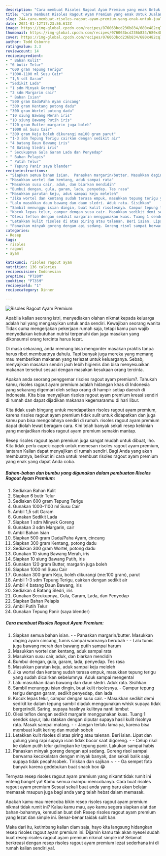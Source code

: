 ```yaml
---
description: "Cara membuat Risoles Ragout Ayam Premium yang enak Untuk Jualan"
title: "Cara membuat Risoles Ragout Ayam Premium yang enak Untuk Jualan"
slug: 244-cara-membuat-risoles-ragout-ayam-premium-yang-enak-untuk-jualan
date: 2021-01-12T17:23:56.612Z
image: https://img-global.cpcdn.com/recipes/076063bcd236b834/680x482cq70/risoles-ragout-ayam-premium-foto-resep-utama.jpg
thumbnail: https://img-global.cpcdn.com/recipes/076063bcd236b834/680x482cq70/risoles-ragout-ayam-premium-foto-resep-utama.jpg
cover: https://img-global.cpcdn.com/recipes/076063bcd236b834/680x482cq70/risoles-ragout-ayam-premium-foto-resep-utama.jpg
author: Todd Osborne
ratingvalue: 3.3
reviewcount: 14
recipeingredient:
- " Bahan Kulit"
- "6 butir Telur"
- "600 gram Tepung Terigu"
- "1000-1100 ml Susu Cair"
- "1,5 sdt Garam"
- "Sedikit Lada"
- "1 sdm Minyak Goreng"
- "3 sdm Margarin cair"
- " Bahan Isian"
- "500 gram DadaPaha Ayam cincang"
- "300 gram Kentang potong dadu"
- "300 gram Wortel potong dadu"
- "10 siung Bawang Merah iris"
- "10 siung Bawang Putih iris"
- "120 gram Butter margarin juga boleh"
- "1000 ml Susu Cair"
- "300 gram Keju boleh dikurangi me100 gram parut"
- "1-3 sdm Tepung Terigu cairkan dengan sedikit air"
- "4 batang Daun Bawang iris"
- "4 Batang Sledri iris"
- " Secukupnya Gula Garam Lada dan Penyedap"
- " Bahan Pelapis"
- " Putih Telur"
- " Tepung Panir saya blender"
recipeinstructions:
- "Siapkan semua bahan isian.  Panaskan margarin/butter. Masukkan daging ayam cincang, tumis sampai warnanya berubah  Lalu tumis juga bawang merah dan bawang putih sampai harum"
- "Masukkan wortel dan kentang, aduk sampai rata"
- "Masukkan susu cair, aduk, dan biarkan mendidih"
- "Bumbui dengan, gula, garam, lada, penyedap. Tes rasa"
- "Masukkan parutan keju, aduk sampai keju meleleh"
- "Jika wortel dan kentang sudah terasa empuk, masukkan tepung terigu yang sudah dicairkan sebelumnya. Aduk sampai mengental"
- "Lalu masukkan daun bawang dan daun sledri. Aduk rata. Sisihkan"
- "Sambil menunggu isian dingin, buat kulit risolesnya. Campur tepung terigu dengan garam, sedikit penyedap, dan lada"
- "Kocok lepas telur, campur dengan susu cair. Masukkan sedikit demi sedikit ke dalam tepung sambil diaduk menggunakan whisk supaya tidak bergerindil. Saring, supaya hasilnya kulitnya nanti lembut"
- "Olesi teflon dengan sedikit margarin menggunakan kuas. Tuang 1 sendok sayur, lalu ratakan dengan diputar supaya hasil kulit risolnya rata. Masak sampai matang.  Jangan terlalu lama ya, karena bisa membuat kulit kering dan mudah sobek"
- "Letakkan kulit risoles di atas piring atau talenan. Beri isian. Lipat dan gulung yang rapi supaya isian tidak bocor saat digoreng.   Celup risol ke dalam putih telur gulingkan ke tepung panir. Lakukan sampai habis"
- "Panaskan minyak goreng dengan api sedang. Goreng risol sampai berwarna kecokelatan dengan minyak banyak, dan sekali balik saja, supaya tidak pecah/sobek. Tiriskan dan sajikan ~  Ga sempet foto banyak karena gedebukan buat snack box 😂"
categories:
- Resep
tags:
- risoles
- ragout
- ayam

katakunci: risoles ragout ayam 
nutrition: 136 calories
recipecuisine: Indonesian
preptime: "PT20M"
cooktime: "PT35M"
recipeyield: "1"
recipecategory: Dinner

---
```



![Risoles Ragout Ayam Premium](https://img-global.cpcdn.com/recipes/076063bcd236b834/680x482cq70/risoles-ragout-ayam-premium-foto-resep-utama.jpg)

Apabila kalian seorang istri, menyediakan olahan nikmat kepada keluarga adalah hal yang mengasyikan untuk anda sendiri. Kewajiban seorang  wanita Tidak cuma mengerjakan pekerjaan rumah saja, tetapi kamu pun wajib menyediakan kebutuhan nutrisi terpenuhi dan juga masakan yang dikonsumsi orang tercinta harus lezat.

Di masa  sekarang, anda memang bisa mengorder masakan praktis tanpa harus ribet membuatnya dahulu. Tapi banyak juga mereka yang memang mau memberikan makanan yang terlezat untuk keluarganya. Sebab, menyajikan masakan sendiri jauh lebih higienis dan bisa menyesuaikan makanan tersebut sesuai dengan masakan kesukaan orang tercinta. 



Apakah anda seorang penggemar risoles ragout ayam premium?. Tahukah kamu, risoles ragout ayam premium adalah hidangan khas di Indonesia yang sekarang digemari oleh setiap orang di hampir setiap daerah di Indonesia. Kita bisa menyajikan risoles ragout ayam premium kreasi sendiri di rumah dan dapat dijadikan makanan kegemaranmu di hari libur.

Kita tidak usah bingung untuk mendapatkan risoles ragout ayam premium, karena risoles ragout ayam premium tidak sulit untuk didapatkan dan juga kamu pun bisa mengolahnya sendiri di rumah. risoles ragout ayam premium dapat diolah lewat beragam cara. Kini telah banyak sekali resep kekinian yang menjadikan risoles ragout ayam premium semakin mantap.

Resep risoles ragout ayam premium juga sangat mudah untuk dibuat, lho. Kita tidak perlu capek-capek untuk memesan risoles ragout ayam premium, lantaran Kalian dapat menyajikan di rumah sendiri. Bagi Anda yang akan membuatnya, berikut ini cara untuk membuat risoles ragout ayam premium yang enak yang dapat Anda coba.

<!--inarticleads1-->

##### Bahan-bahan dan bumbu yang digunakan dalam pembuatan Risoles Ragout Ayam Premium:

1. Sediakan  Bahan Kulit
1. Siapkan 6 butir Telur
1. Sediakan 600 gram Tepung Terigu
1. Gunakan 1000-1100 ml Susu Cair
1. Ambil 1,5 sdt Garam
1. Gunakan Sedikit Lada
1. Siapkan 1 sdm Minyak Goreng
1. Gunakan 3 sdm Margarin, cair
1. Ambil  Bahan Isian
1. Siapkan 500 gram Dada/Paha Ayam, cincang
1. Siapkan 300 gram Kentang, potong dadu
1. Sediakan 300 gram Wortel, potong dadu
1. Gunakan 10 siung Bawang Merah, iris
1. Siapkan 10 siung Bawang Putih, iris
1. Gunakan 120 gram Butter, margarin juga boleh
1. Siapkan 1000 ml Susu Cair
1. Gunakan 300 gram Keju, boleh dikurangi (me:100 gram), parut
1. Ambil 1-3 sdm Tepung Terigu, cairkan dengan sedikit air
1. Ambil 4 batang Daun Bawang, iris
1. Sediakan 4 Batang Sledri, iris
1. Gunakan  Secukupnya, Gula, Garam, Lada, dan Penyedap
1. Siapkan  Bahan Pelapis
1. Ambil  Putih Telur
1. Gunakan  Tepung Panir (saya blender)




<!--inarticleads2-->

##### Cara membuat Risoles Ragout Ayam Premium:

1. Siapkan semua bahan isian. -  - Panaskan margarin/butter. Masukkan daging ayam cincang, tumis sampai warnanya berubah -  - Lalu tumis juga bawang merah dan bawang putih sampai harum
1. Masukkan wortel dan kentang, aduk sampai rata
1. Masukkan susu cair, aduk, dan biarkan mendidih
1. Bumbui dengan, gula, garam, lada, penyedap. Tes rasa
1. Masukkan parutan keju, aduk sampai keju meleleh
1. Jika wortel dan kentang sudah terasa empuk, masukkan tepung terigu yang sudah dicairkan sebelumnya. Aduk sampai mengental
1. Lalu masukkan daun bawang dan daun sledri. Aduk rata. Sisihkan
1. Sambil menunggu isian dingin, buat kulit risolesnya. - Campur tepung terigu dengan garam, sedikit penyedap, dan lada
1. Kocok lepas telur, campur dengan susu cair. - Masukkan sedikit demi sedikit ke dalam tepung sambil diaduk menggunakan whisk supaya tidak bergerindil. Saring, supaya hasilnya kulitnya nanti lembut
1. Olesi teflon dengan sedikit margarin menggunakan kuas. Tuang 1 sendok sayur, lalu ratakan dengan diputar supaya hasil kulit risolnya rata. Masak sampai matang. -  - Jangan terlalu lama ya, karena bisa membuat kulit kering dan mudah sobek
1. Letakkan kulit risoles di atas piring atau talenan. Beri isian. Lipat dan gulung yang rapi supaya isian tidak bocor saat digoreng.  -  - Celup risol ke dalam putih telur gulingkan ke tepung panir. Lakukan sampai habis
1. Panaskan minyak goreng dengan api sedang. Goreng risol sampai berwarna kecokelatan dengan minyak banyak, dan sekali balik saja, supaya tidak pecah/sobek. Tiriskan dan sajikan ~ -  - Ga sempet foto banyak karena gedebukan buat snack box 😂




Ternyata resep risoles ragout ayam premium yang nikamt tidak rumit ini enteng banget ya! Kamu semua mampu mencobanya. Cara buat risoles ragout ayam premium Sesuai sekali buat anda yang baru akan belajar memasak maupun juga bagi anda yang telah hebat dalam memasak.

Apakah kamu mau mencoba bikin resep risoles ragout ayam premium nikmat tidak rumit ini? Kalau kamu mau, ayo kamu segera siapkan alat dan bahan-bahannya, kemudian buat deh Resep risoles ragout ayam premium yang lezat dan simple ini. Benar-benar taidak sulit kan. 

Maka dari itu, ketimbang kalian diam saja, hayo kita langsung hidangkan resep risoles ragout ayam premium ini. Dijamin kamu tak akan nyesel sudah buat resep risoles ragout ayam premium nikmat simple ini! Selamat berkreasi dengan resep risoles ragout ayam premium lezat sederhana ini di rumah kalian sendiri,ya!.


